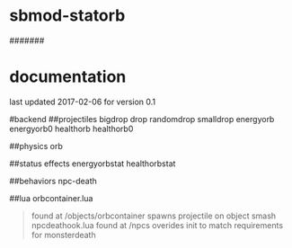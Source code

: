 # sbmod-statorb
#######
# documentation
last updated 2017-02-06 for version 0.1

#backend
##projectiles
bigdrop
drop
randomdrop
smalldrop
energyorb
energyorb0
healthorb
healthorb0

##physics
orb

##status effects
energyorbstat
healthorbstat

##behaviors
npc-death

##lua
orbcontainer.lua
>found at /objects/orbcontainer
>spawns projectile on object smash
npcdeathook.lua
>found at /npcs
>overides init to match requirements for monsterdeath
